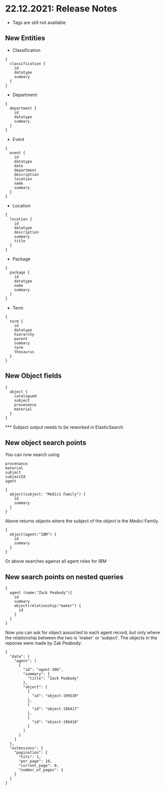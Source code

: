 # 22.12.2021: Release Notes

* Tags are still not available

## New Entities 

-  Classification

```
{
  classification {
    id
    datatype
    summary
  }
}
```

- Department

```
{
  department {
    id
    datatype
    summary
  }
}
```

- Event

```
{
  event {
    id
    datatype
    date
    department
    description
    location
    name
    summary
  }
}

```
- Location

```
{
  location {
    id
    datatype
    description
    summary
    title
  }
}
```

- Package 

```
{
  package {
    id
    datatype
    name
    summary
  }
}
```

- Term 

```
{
  term {
    id
    datatype
    hierarchy
    parent
    summary
    term
    thesaurus
  }
}
```


## New Object fields
```
{
  object {
  	catalogued
  	subject
  	provenance
  	material
  }
}
```

*** Subject output needs to be reworked in ElasticSearch

## New object search points

You can now search using 
```
provenance
material
subject
subjectId
agent 
```

```
{
  object(subject: "Medici Family") {
    id
    summary
  }
}
```

Above returns objects where the subject of the object is the Medici Family.
```
{
  object(agent:"IBM") {
    id
    summary
  }
}

```
Or above searches against all agent roles for IBM 


## New search points on nested queries

```
{
  agent (name:"Zack Peabody"){
    id
    summary
    object(relationship:"maker") {
      id
    }
  }
}

```

Now you can ask for object assoicted to each agent record, but only where the relationship between the two is 'maker' or 'subject'. 
The objects in the reponse were made by Zak Peabody:
```
{
  "data": {
    "agent": [
      {
        "id": "agent-306",
        "summary": {
          "title": "Zack Peabody"
        },
        "object": [
          {
            "id": "object-199539"
          },
          {
            "id": "object-196417"
          },
          {
            "id": "object-196416"
          }
        ]
      }
    ]
  },
  "extensions": {
    "pagination": {
      "hits": 1,
      "per_page": 10,
      "current_page": 0,
      "number_of_pages": 1
    }
  }
}
```

